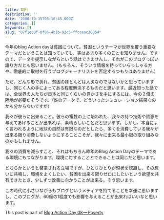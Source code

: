 ```yaml
---
title: 貧困
description: ''
date: '2008-10-15T05:16:45.000Z'
categories: []
keywords: []
slug: "07f1e30f-0f06-4b1b-92c5-ffcceac30854"
---
```

今年のblog Action dayは貧困について。貧困というテーマが世界を覆う重要なテーマだということは知っていても、実はあまり多くのことを知りません。ですので、データを提示しながらという話はできませんし、それがこのブログっぽい語り方だとも思いません。（もちろん、そういう情報を持っていらっしゃる方や、徹底的に取材を行うブログジャーナリストを否定するつもりはありません）

ただ、どんな形であれ、貧困のほとんどは人災なのではないかと思っていますし、同じく人の手によってある程度解決するものだと思います。最近知った話では、全世界の人たちが日本と同じくらいの豊かさを手にするには、今の２倍の陸地が必要だそうです。（誰のデータで、どういったシミュレーション結果なのかも分からないですが）

我々が彼らに出来ること。彼らの犠牲の上に培われた、我々の持つ技術や資源を与えてあげることが出来れば、素晴らしいことだと思います。しかし、本当によく言われるように地球の自然は有限なのだとしたら、多くを消費している我々が出来る限り消費しないようにすることこそが、我々に出来る最小限の取り組みなのかもしれません。

我々の消費を減らすこと、それはもちろん昨年のBlog Action Dayのテーマである環境にもつながります。環境に対することとできることは同じだと思います。

どちらかというと啓蒙される立場ですが、ひとりひとりが現状を認識し、その想いに共鳴し、環境をよくしたい、貧困を出来る限りゼロにしたいという欲望を共有できたとき、少しずつ改善に向かうことが出来る。そう思います。

この時代に小さいながらもブログというメディアを持てることを幸運に思いますし、このブログが、60億の1程度でも影響を与えることが出来ればいいなと思います。

This post is part of [Blog Action Day 08 — Poverty](http://blogactionday.org/)